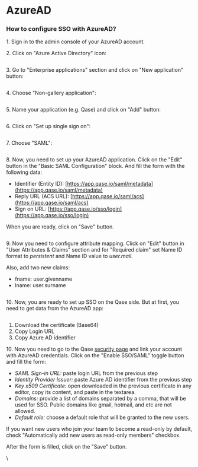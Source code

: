 # AzureAD

### How to configure SSO with AzureAD?

1\. Sign in to the admin console of your AzureAD account.

2\. Click on "Azure Active Directory" icon:

<figure><img src="https://qase.intercom-attachments-1.com/i/o/387827399/3461fa8567e223aeef8f0687/Screenshot_2020-08-19_at_20.29.11.png" alt=""><figcaption></figcaption></figure>

3\. Go to "Enterprise applications" section and click on "New application" button:

<figure><img src="https://qase.intercom-attachments-1.com/i/o/387827405/05819d3f17f9f032f4358f35/Screenshot_2020-08-19_at_20.30.45.png" alt=""><figcaption></figcaption></figure>

4\. Choose "Non-gallery application":

<figure><img src="https://qase.intercom-attachments-1.com/i/o/387827415/82e44dc9e9324e19ace33ec3/Screenshot_2020-08-19_at_20.34.18.png" alt=""><figcaption></figcaption></figure>

5\. Name your application (e.g. Qase) and click on "Add" button:

<figure><img src="https://qase.intercom-attachments-1.com/i/o/387827420/45615770c4283508eddf6d07/Screenshot_2020-08-19_at_20.35.01.png" alt=""><figcaption></figcaption></figure>

6\. Click on "Set up single sign on":

<figure><img src="https://qase.intercom-attachments-1.com/i/o/387827439/46c207afc1859ec218e17276/Screenshot_2020-08-19_at_20.37.38.png" alt=""><figcaption></figcaption></figure>

7\. Choose "SAML":

<figure><img src="https://qase.intercom-attachments-1.com/i/o/387827445/8ed1feb194fc6336a2630e68/Screenshot_2020-08-19_at_20.39.33.png" alt=""><figcaption></figcaption></figure>

8\. Now, you need to set up your AzureAD application. Click on the "Edit" button in the "Basic SAML Configuration" block. And fill the form with the following data:

* Identifier (Entity ID): [https://app.qase.io/saml/metadata](https://app.qase.io/saml/metadata)
* Reply URL (ACS URL): [https://app.qase.io/saml/acs](https://app.qase.io/saml/acs)
* Sign on URL: [https://app.qase.io/sso/login](https://app.qase.io/sso/login)

When you are ready, click on "Save" button.

<figure><img src="https://qase.intercom-attachments-1.com/i/o/387827458/47e6cfeab4b9bd921ae2b67f/Screenshot_2020-08-19_at_20.55.58.png" alt=""><figcaption></figcaption></figure>

9\. Now you need to configure attribute mapping. Click on "Edit" button in "User Attributes & Claims" section and for "Required claim" set Name ID format to _persistent_ and Name ID value to _user.mail._

Also, add two new claims:

* fname: user.givenname
* lname: user.surname

<figure><img src="https://qase.intercom-attachments-1.com/i/o/387827470/02e5084ea49ad4bb50d0ec90/Screenshot_2020-08-20_at_00.58.15.png" alt=""><figcaption></figcaption></figure>

10\. Now, you are ready to set up SSO on the Qase side. But at first, you need to get data from the AzureAD app:

<figure><img src="https://qase.intercom-attachments-1.com/i/o/387827483/5adde1ef3f6ffbd2b28edf41/Screenshot_2020-08-19_at_21.17.16.png" alt=""><figcaption></figcaption></figure>

1. Download the certificate (Base64)
2. Copy Login URL
3. Copy Azure AD identifier

10\. Now you need to go to the Qase [security page](https://app.qase.io/team/security) and link your account with AzureAD credentials. Click on the "Enable SSO/SAML" toggle button and fill the form:

* _SAML Sign-in URL:_ paste login URL from the previous step
* _Identity Provider Issuer:_ paste Azure AD identifier from the previous step
* _Key x509 Certificate:_ open downloaded in the previous certificate in any editor, copy its content, and paste in the textarea.
* _Domains:_ provide a list of domains separated by a comma, that will be used for SSO. Public domains like gmail, hotmail, and etc are not allowed.
* _Default role:_ choose a default role that will be granted to the new users.

If you want new users who join your team to become a read-only by default, check "Automatically add new users as read-only members" checkbox.

After the form is filled, click on the "Save" button.

\
